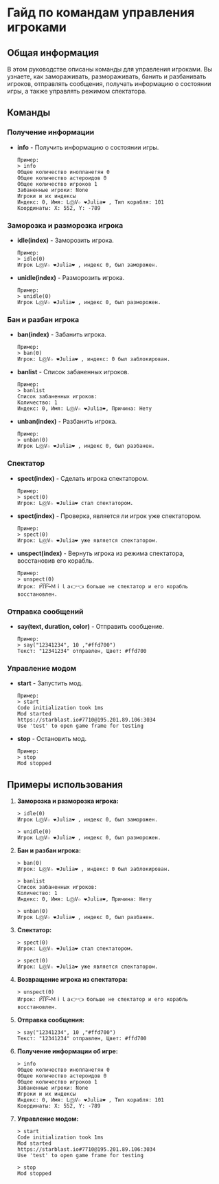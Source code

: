# Гайд по командам управления игроками

## Общая информация

В этом руководстве описаны команды для управления игроками. Вы узнаете, как замораживать, размораживать, банить и разбанивать игроков, отправлять сообщения, получать информацию о состоянии игры, а также управлять режимом спектатора.

## Команды

### Получение информации

- **info** - Получить информацию о состоянии игры.
  ```
  Пример:
  > info
  Общее количество инопланетян 0
  Общее количество астероидов 0
  Общее количество игроков 1
  Забаненные игроки: None
  Игроки и их индексы
  Индекс: 0, Имя: LⓄV☆ ❤️Julia❤️ , Тип корабля: 101
  Координаты: X: 552, Y: -789
  ```

### Заморозка и разморозка игрока

- **idle(index)** - Заморозить игрока.
  ```
  Пример:
  > idle(0)
  Игрок LⓄV☆ ❤️Julia❤️ , индекс 0, был заморожен.
  ```

- **unidle(index)** - Разморозить игрока.
  ```
  Пример:
  > unidle(0)
  Игрок LⓄV☆ ❤️Julia❤️ , индекс 0, был разморожен.
  ```

### Бан и разбан игрока

- **ban(index)** - Забанить игрока.
  ```
  Пример:
  > ban(0)
  Игрок: LⓄV☆ ❤️Julia❤️ , индекс: 0 был заблокирован.
  ```

- **banlist** - Список забаненных игроков.
  ```
  Пример:
  > banlist
  Список забаненных игроков:
  Количество: 1
  Индекс: 0, Имя: LⓄV☆ ❤️Julia❤️, Причина: Нету
  ```

- **unban(index)** - Разбанить игрока.
  ```
  Пример:
  > unban(0)
  Игрок LⓄV☆ ❤️Julia❤️ , индекс 0, был разбанен.
  ```

### Спектатор

- **spect(index)** - Сделать игрока спектатором.
  ```
  Пример:
  > spect(0)
  Игрок: LⓄV☆ ❤️Julia❤️ стал спектатором.
  ```

- **spect(index)** - Проверка, является ли игрок уже спектатором.
  ```
  Пример:
  > spect(0)
  Игрок: LⓄV☆ ❤️Julia❤️ уже является спектатором.
  ```

- **unspect(index)** - Вернуть игрока из режима спектатора, восстановив его корабль.
  ```
  Пример:
  > unspect(0)
  Игрок: P͠T͠P͠↝Ｍｉｌａ👉👈 больше не спектатор и его корабль восстановлен.
  ```

### Отправка сообщений

- **say(text, duration, color)** - Отправить сообщение.
  ```
  Пример:
  > say("12341234", 10 ,"#ffd700")
  Текст: "12341234" отправлен, Цвет: #ffd700
  ```

### Управление модом

- **start** - Запустить мод.
  ```
  Пример:
  > start
  Code initialization took 1ms
  Mod started
  https://starblast.io#7710@195.201.89.106:3034
  Use 'test' to open game frame for testing
  ```

- **stop** - Остановить мод.
  ```
  Пример:
  > stop
  Mod stopped
  ```

## Примеры использования

1. **Заморозка и разморозка игрока:**
   ```
   > idle(0)
   Игрок LⓄV☆ ❤️Julia❤️ , индекс 0, был заморожен.
   
   > unidle(0)
   Игрок LⓄV☆ ❤️Julia❤️ , индекс 0, был разморожен.
   ```

2. **Бан и разбан игрока:**
   ```
   > ban(0)
   Игрок: LⓄV☆ ❤️Julia❤️ , индекс: 0 был заблокирован.
   
   > banlist
   Список забаненных игроков:
   Количество: 1
   Индекс: 0, Имя: LⓄV☆ ❤️Julia❤️, Причина: Нету
   
   > unban(0)
   Игрок LⓄV☆ ❤️Julia❤️ , индекс 0, был разбанен.
   ```

3. **Спектатор:**
   ```
   > spect(0)
   Игрок: LⓄV☆ ❤️Julia❤️ стал спектатором.
   
   > spect(0)
   Игрок: LⓄV☆ ❤️Julia❤️ уже является спектатором.
   ```

4. **Возвращение игрока из спектатора:**
   ```
   > unspect(0)
   Игрок: P͠T͠P͠↝Ｍｉｌａ👉👈 больше не спектатор и его корабль восстановлен.
   ```

5. **Отправка сообщения:**
   ```
   > say("12341234", 10 ,"#ffd700")
   Текст: "12341234" отправлен, Цвет: #ffd700
   ```

6. **Получение информации об игре:**
   ```
   > info
   Общее количество инопланетян 0
   Общее количество астероидов 0
   Общее количество игроков 1
   Забаненные игроки: None
   Игроки и их индексы
   Индекс: 0, Имя: LⓄV☆ ❤️Julia❤️ , Тип корабля: 101
   Координаты: X: 552, Y: -789
   ```

7. **Управление модом:**
   ```
   > start
   Code initialization took 1ms
   Mod started
   https://starblast.io#7710@195.201.89.106:3034
   Use 'test' to open game frame for testing
   
   > stop
   Mod stopped
   ```
